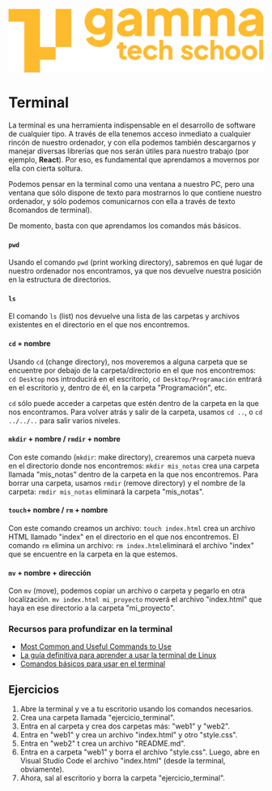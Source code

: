 ![logo de GammaTech School](../assets/Logo_Yellow.png)

# Terminal
La terminal es una herramienta indispensable en el desarrollo de software de cualquier tipo. A través de ella tenemos acceso inmediato a cualquier rincón de nuestro ordenador, y  con ella podemos también descargarnos y manejar diversas librerías que nos serán útiles para nuestro trabajo (por ejemplo, **React**).
Por eso, es fundamental que aprendamos a movernos por ella con cierta soltura.  

Podemos pensar en la terminal como una ventana a nuestro PC, pero una ventana que sólo dispone de texto para mostrarnos lo que contiene nuestro ordenador, y sólo podemos comunicarnos con ella a través de texto 8comandos de terminal).

De momento, basta con que aprendamos los comandos más básicos.

#### `pwd`
Usando el comando `pwd` (print working directory), sabremos en qué lugar de nuestro ordenador nos encontramos, ya que nos devuelve nuestra posición en la estructura de directorios.

#### `ls`
El comando `ls` (list) nos devuelve una lista de las carpetas y archivos existentes en el directorio en el que nos encontremos.

#### `cd` + nombre
Usando `cd` (change directory), nos moveremos a alguna carpeta que se encuentre por debajo de la carpeta/directorio en el que nos encontremos: `cd Desktop` nos introducirá en el escritorio, `cd Desktop/Programación` entrará en el escritorio y, dentro de él, en la carpeta "Programación", etc.

`cd` sólo puede acceder a carpetas que estén dentro de la carpeta en la que nos encontramos. Para volver atrás y salir de la carpeta, usamos `cd ..`, o `cd ../../..` para salir varios niveles.

#### `mkdir` + nombre / `rmdir` + nombre
Con este comando (`mkdir`: make directory), crearemos una carpeta nueva en el directorio donde nos encontremos: `mkdir mis_notas` crea una carpeta llamada "mis_notas" dentro de la carpeta en la que nos encontremos.
Para borrar una carpeta, usamos `rmdir` (remove directory) y el nombre de la carpeta: `rmdir mis_notas` eliminará la carpeta "mis_notas".

#### `touch`+ nombre / `rm` + nombre
Con este comando creamos un archivo: `touch index.html` crea un archivo HTML llamado "index" en el directorio en el que nos encontremos. El comando `rm` elimina un archivo: `rm index.html`eliminará el archivo "index" que se encuentre en la carpeta en la que estemos.

#### `mv` + nombre + dirección
Con `mv` (move), podemos copiar un archivo o carpeta y pegarlo en otra localización. `mv index.html mi_proyecto` moverá el archivo "index.html" que haya en ese directorio a la carpeta "mi_proyecto".

### Recursos para profundizar en la terminal
- [Most Common and Useful Commands to Use](https://www.freecodecamp.org/news/command-line-for-beginners/#mostcommonandusefulcommandstouse)
- [La guía definitiva para aprender a usar la terminal de Linux](https://openwebinars.net/blog/La-guia-definitiva-para-aprender-a-usar-la-terminal-de-Linux/)
- [Comandos básicos para usar en el terminal](https://www.swhosting.com/es/comunidad/manual/comandos-basicos-para-usar-en-el-terminal)

## Ejercicios

1. Abre la terminal y ve a tu escritorio usando los comandos necesarios.
2. Crea una carpeta llamada "ejercicio_terminal".
3. Entra en al carpeta y crea dos carpetas más: "web1" y "web2".
4. Entra en "web1" y crea un archivo "index.html" y otro "style.css".
5. Entra en "web2" t crea un archivo "README.md".
6. Entra en a carpeta "web1" y borra el archivo "style.css". Luego, abre en Visual Studio Code el archivo "index.html" (desde la terminal, obviamente).
7. Ahora, sal al escritorio y borra la carpeta "ejercicio_terminal".